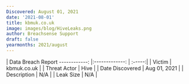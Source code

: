 ```yaml
---
Discovered: August 01, 2021
date: '2021-08-01'
title: kbmuk.co.uk
image: images/blog/HiveLeaks.png
author: Breachsense Support
draft: false
yearmonths: 2021/august
---
```



| Data Breach Report
------------:   |:-------------:    | :-----:|
| Victim    | kbmuk.co.uk      | 
| Threat Actor    | Hive      | 
| Date Discovered    | Aug 01, 2021      | 
| Description    | N/A      | 
| Leak Size    | N/A      | 

